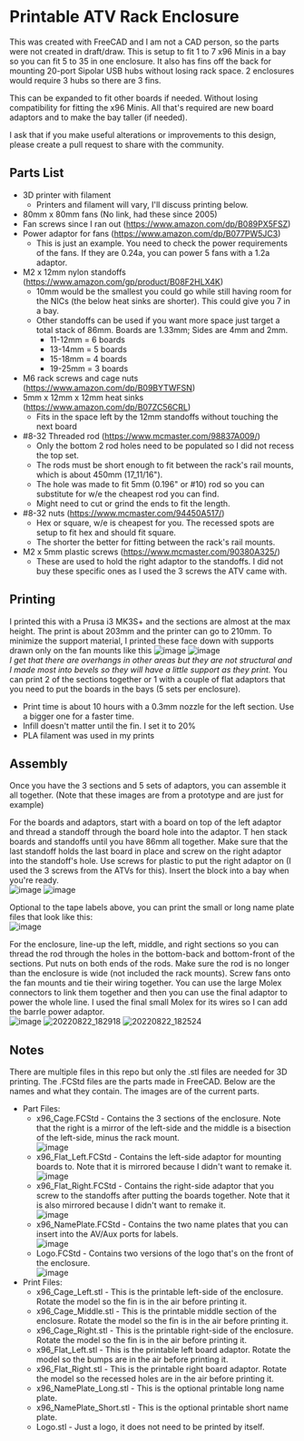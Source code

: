 # Printable ATV Rack Enclosure
This was created with FreeCAD and I am not a CAD person, so the parts were not created in draft/draw. 
This is setup to fit 1 to 7 x96 Minis in a bay so you can fit 5 to 35 in one enclosure. 
It also has fins off the back for mounting 20-port Sipolar USB hubs without losing rack space. 2 enclosures would require 3 hubs so there are 3 fins.

This can be expanded to fit other boards if needed. Without losing compatibility for fitting the x96 Minis. 
All that's required are new board adaptors and to make the bay taller (if needed).

I ask that if you make useful alterations or improvements to this design, please create a pull request to share with the community.

## Parts List
 - 3D printer with filament
    - Printers and filament will vary, I'll discuss printing below.
 - 80mm x 80mm fans (No link, had these since 2005)
 - Fan screws since I ran out (https://www.amazon.com/dp/B089PX5FSZ)
 - Power adaptor for fans (https://www.amazon.com/dp/B077PW5JC3)
   - This is just an example. You need to check the power requirements of the fans. If they are 0.24a, you can power 5 fans with a 1.2a adaptor.
 - M2 x 12mm nylon standoffs (https://www.amazon.com/gp/product/B08F2HLX4K)
   - 10mm would be the smallest you could go while still having room for the NICs (the below heat sinks are shorter). This could give you 7 in a bay.
   - Other standoffs can be used if you want more space just target a total stack of 86mm. Boards are 1.33mm; Sides are 4mm and 2mm. 
     - 11-12mm = 6 boards
     - 13-14mm = 5 boards
     - 15-18mm = 4 boards
     - 19-25mm = 3 boards
 - M6 rack screws and cage nuts (https://www.amazon.com/dp/B09BYTWFSN)
 - 5mm x 12mm x 12mm heat sinks (https://www.amazon.com/dp/B07ZC56CRL)
   - Fits in the space left by the 12mm standoffs without touching the next board
 - #8-32 Threaded rod (https://www.mcmaster.com/98837A009/)
   - Only the bottom 2 rod holes need to be populated so I did not recess the top set.
   - The rods must be short enough to fit between the rack's rail mounts, which is about 450mm (17_11/16"). 
   - The hole was made to fit 5mm (0.196" or #10) rod so you can substitute for w/e the cheapest rod you can find.
   - Might need to cut or grind the ends to fit the length.
 - #8-32 nuts (https://www.mcmaster.com/94450A517/)
   - Hex or square, w/e is cheapest for you. The recessed spots are setup to fit hex and should fit square.
   - The shorter the better for fitting between the rack's rail mounts.
 - M2 x 5mm plastic screws (https://www.mcmaster.com/90380A325/)
   - These are used to hold the right adaptor to the standoffs. I did not buy these specific ones as I used the 3 screws the ATV came with.

## Printing
I printed this with a Prusa i3 MK3S+ and the sections are almost at the max height. The print is about 203mm and the printer can go to 210mm. 
To minimize the support material, I printed these face down with supports drawn only on the fan mounts like this 
![image](https://raw.githubusercontent.com/Kneckter/ATVRackEnclosure/master/Images/support_paint.jpg) 
![image](https://raw.githubusercontent.com/Kneckter/ATVRackEnclosure/master/Images/support_slice.jpg)
<br>*I get that there are overhangs in other areas but they are not structural and I made most into bevels so they will have a little support as they print.*
You can print 2 of the sections together or 1 with a couple of flat adaptors that you need to put the boards in the bays (5 sets per enclosure).

 - Print time is about 10 hours with a 0.3mm nozzle for the left section. Use a bigger one for a faster time.
 - Infill doesn't matter until the fin. I set it to 20%
 - PLA filament was used in my prints

## Assembly
Once you have the 3 sections and 5 sets of adaptors, you can assemble it all together. (Note that these images are from a prototype and are just for example)

For the boards and adaptors, start with a board on top of the left adaptor and thread a standoff through the board hole into the adaptor. T
hen stack boards and standoffs until you have 86mm all together. 
Make sure that the last standoff holds the last board in place and screw on the right adaptor into the standoff's hole. 
Use screws for plastic to put the right adaptor on (I used the 3 screws from the ATVs for this). Insert the block into a bay when you're ready.<br>
![image](https://raw.githubusercontent.com/Kneckter/ATVRackEnclosure/master/Images/flats_attached.jpg)
![image](https://raw.githubusercontent.com/Kneckter/ATVRackEnclosure/master/Images/flats_installed.jpg)

Optional to the tape labels above, you can print the small or long name plate files that look like this:<br>
![image](https://raw.githubusercontent.com/Kneckter/ATVRackEnclosure/master/Images/optional_name_plates.jpg)

For the enclosure, line-up the left, middle, and right sections so you can thread the rod through the holes in the bottom-back and bottom-front of the sections. 
Put nuts on both ends of the rods. Make sure the rod is no longer than the enclosure is wide (not included the rack mounts). 
Screw fans onto the fan mounts and tie their wiring together. 
You can use the large Molex connectors to link them together and then you can use the final adaptor to power the whole line. 
I used the final small Molex for its wires so I can add the barrle power adaptor.<br>
![image](https://raw.githubusercontent.com/Kneckter/ATVRackEnclosure/master/Images/filled_rack.jpg)
![20220822_182918](https://raw.githubusercontent.com/Kneckter/ATVRackEnclosure/master/Images/back_installed.jpg)
![20220822_182524](https://raw.githubusercontent.com/Kneckter/ATVRackEnclosure/master/Images/front_installed.jpg)

## Notes
There are multiple files in this repo but only the .stl files are needed for 3D printing. The .FCStd files are the parts made in FreeCAD. 
Below are the names and what they contain. The images are of the current parts.

 - Part Files:
   - x96_Cage.FCStd - Contains the 3 sections of the enclosure. Note that the right is a mirror of the left-side and the middle is a bisection of the left-side, minus the rack mount.<br>
   ![image](https://raw.githubusercontent.com/Kneckter/ATVRackEnclosure/master/Images/cage_sections.jpg)
   - x96_Flat_Left.FCStd - Contains the left-side adaptor for mounting boards to. Note that it is mirrored because I didn't want to remake it.<br>
   ![image](https://raw.githubusercontent.com/Kneckter/ATVRackEnclosure/master/Images/flat_left.jpg)
   - x96_Flat_Right.FCStd - Contains the right-side adaptor that you screw to the standoffs after putting the boards together. Note that it is also mirrored because I didn't want to remake it.<br>
   ![image](https://raw.githubusercontent.com/Kneckter/ATVRackEnclosure/master/Images/flat_right.jpg)
   - x96_NamePlate.FCStd - Contains the two name plates that you can insert into the AV/Aux ports for labels.<br>
   ![image](https://raw.githubusercontent.com/Kneckter/ATVRackEnclosure/master/Images/name_plates.jpg)
   - Logo.FCStd - Contains two versions of the logo that's on the front of the enclosure.<br>
   ![image](https://raw.githubusercontent.com/Kneckter/ATVRackEnclosure/master/Images/logos.jpg)
 - Print Files:
   - x96_Cage_Left.stl - This is the printable left-side of the enclosure. Rotate the model so the fin is in the air before printing it.
   - x96_Cage_Middle.stl - This is the printable middle section of the enclosure. Rotate the model so the fin is in the air before printing it.
   - x96_Cage_Right.stl - This is the printable right-side of the enclosure. Rotate the model so the fin is in the air before printing it.
   - x96_Flat_Left.stl - This is the printable left board adaptor. Rotate the model so the bumps are in the air before printing it.
   - x96_Flat_Right.stl - This is the printable right board adaptor. Rotate the model so the recessed holes are in the air before printing it.
   - x96_NamePlate_Long.stl - This is the optional printable long name plate.
   - x96_NamePlate_Short.stl - This is the optional printable short name plate.
   - Logo.stl - Just a logo, it does not need to be printed by itself.
